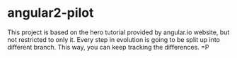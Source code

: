 # angular2-pilot
This project is based on the hero tutorial provided by angular.io website, but not restricted to only it. Every step in evolution is going to be split up into different branch. This way, you can keep tracking the differences. =P 
